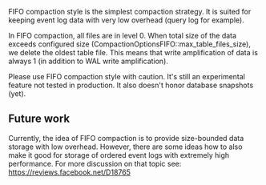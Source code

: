 FIFO compaction style is the simplest compaction strategy. It is suited for keeping event log data with very low overhead (query log for example).

In FIFO compaction, all files are in level 0. When total size of the data exceeds configured size (CompactionOptionsFIFO::max_table_files_size), we delete the oldest table file. This means that write amplification of data is always 1 (in addition to WAL write amplification).

Please use FIFO compaction style with caution. It's still an experimental feature not tested in production. It also doesn't honor database snapshots (yet).

## Future work

Currently, the idea of FIFO compaction is to provide size-bounded data storage with low overhead. However, there are some ideas how to also make it good for storage of ordered event logs with extremely high performance. For more discussion on that topic see: https://reviews.facebook.net/D18765